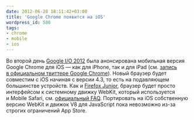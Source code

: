 ```yaml
---
date: 2012-06-28 18:11:42+03:00
title: 'Google Chrome появится на iOS'
wordpress_id: 580
tags:
- chrome
- mobile
- ios
---
```


Во второй день [Google I/O 2012][1] была анонсирована мобильная версия Google Chrome для iOS — как для iPhone, так и для iPad (см. [запись в официальном твиттере Google Chrome][2]). Новый браузер будет совместим с iOS начиная с версии 4.3, то есть на подавляющем большинстве устройств. Как и [Firefox Junior][3], браузер будет просто интерфейсом к системному движку WebKit, который используется и Mobile Safari, см. [официальный FAQ][4]. Портировать на iOS собственную версию WebKit и движок V8 для JavaScript пока невозможно из-за строгих ограничений App Store.

[1]: https://developers.google.com/events/io/
[2]: https://twitter.com/googlechrome/status/218394457257684993
[3]: http://web-standards.ru/news/568/
[4]: https://developers.google.com/chrome/mobile/docs/iosoverview
